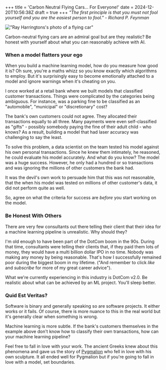 +++
title = 'Carbon Neutral Flying Cars... For Everyone!'
date = 2024-12-20T10:56:38Z
draft = true
+++
_"The first principle is that you must not fool yourself and you are the easiest person to fool." - Richard P. Feynman_

!["Ray Harringtons's photo of a flying car"](/img/blog/flying_car.jpg)

Carbon-neutral flying cars are an admiral goal but are they realistic? Be honest with yourself about what you can reasonably achieve with AI.

### When a model flatters your ego

When you build a machine learning model, how do you measure how good it is? 
Oh sure, you're a maths whizz so you know exactly which algorithms to employ.
But it's surprisingly easy to become emotionally attached to a model and ignore warnings when it's cheating on you.

I once worked at a retail bank where we built models that classified customer transactions. 
Things were complicated by the categories being ambiguous.
For instance, was a parking fine to be classified as an "automobile", "municipal" or "discretionary" cost? 

The bank's own customers could not agree. 
They allocated their transactions equally to all three. Many payments were even self-classified as "gifts" - possibly somebody paying the fine of their adult child - who knows?
As a result, building a model that had laser accuracy was challenging to say the least.

To solve this problem, a data scientist on the team tested his model against his own personal transactions. 
Since he knew them intimately, he reasoned, he could evaluate his model accurately. 
And what do you know? The model was a huge success. 
However, he only had a hundred or so transactions and was ignoring the millions of other customers the bank had.

It was the devil's own work to persuade him that this was not reasonable, that the when his model was tested on millions of other customer's data, it did not perform quite as well. 

So, agree on what the criteria for success are *before* you start working on the model.

### Be Honest With Others

There are very few consultants out there telling their client that their idea for a machine learning pipeline is unrealistic. Why should they? 

I'm old enough to have been part of the DotCom boom in the 90s. 
During that time, consultants were telling their clients that, if they paid them lots of money, they would have a multi billion dollar IPO in no time. 
Nobody was making any money by being reasonable. 
That's how I successfully remained poor during the biggest boom in my lifetime. 
("And remember to click _like_ and _subscribe_ for more of my great career advice").

What we're currently experiencing in this industry is DotCom v2.0. Be realistic about what can be achieved by an ML project. You'll sleep better.

### Quid Est Veritas?

Software is binary and generally speaking so are software projects. 
It either works or it fails. 
Of course, there is more nuance to this in the real world but it's generally clear when something is wrong.

Machine learning is more subtle. 
If the bank's customers themselves in the example above don't know how to classify their own transactions, how can your machine learning pipeline?

Feel free to fall in love with your work.
The ancient Greeks knew about this phenomena and gave us the story of [Pygmalion](https://en.wikipedia.org/wiki/Pygmalion_(mythology)) who fell in love with his own sculpture.
It all ended well for Pygmalion but if you're going to fall in love with a model, set boundaries.
